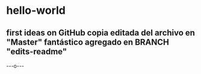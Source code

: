 # hello-world
first ideas on GitHub
copia editada del archivo en "Master"
fantástico
agregado en BRANCH "edits-readme"
---------------------------------

---o---
